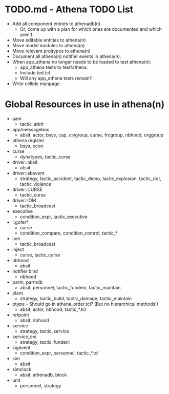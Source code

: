 # TODO.md - Athena TODO List

- Add all component entries to athenadb(n).
  - Or, come up with a plan for which ones are documented and which aren't.
- Move editable entities to athena(n)
- Move model modules to athena(n)
- Move relevant projtypes to athena(n)
- Document all athena(n) notifier events in athena(n).
- When app_athena no longer needs to be loaded to test athena(n):
  - app_athena tests to test/athena.
  - Include ted.tcl.
  - Will any app_athena tests remain?
- Write cellide manpage.

# Global Resources in use in athena(n)

- aam
  - tactic_attrit
- app/messagebox
  - absit, actor, bsys, cap, civgroup, curse, frcgroup, nbhood, orggroup
- athena register
  - bsys, econ
- curse
  - dynatypes, tactic_curse
- driver::absit
  - absit
- driver::abevent
  - strategy, tactic_accident, tactic_demo, tactic_explosion, tactic_riot, 
    tactic_violence
- driver::CURSE
  - tactic_curse
- driver::IOM
  - tactic_broadcast
- executive
  - condition_expr, tactic_executive
- ::gofer*
  - curse
  - condition_compare, condition_control, tactic_*
- iom
  - tactic_broadcast
- inject
  - curse, tactic_curse
- nbhood
  - absit
- notifier bind
  - nbhood
- parm, parmdb
  - absit, personnel, tactic_fundeni, tactic_maintain
- plant
  - strategy, tactic_build, tactic_damage, tactic_maintain
- ptype - Should go in athena_order.tcl? (But no hierarchical methods!)
  - absit, actor, nbhood, tactic_*.tcl
- refpoint
  - absit, nbhood
- service
  - strategy, tactic_service
- service_eni
  - strategy, tactic_fundeni
- sigevent
  - condition_expr, personnel, tactic_*.tcl
- sim
  - absit
- simclock
  - absit, athenadb, block
- unit
  - personnel, strategy


